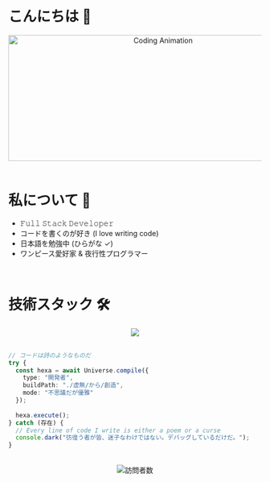 # こんにちは 👋 

<div align="center">
<img height="250" width="600" alt="Coding Animation" align="center" src="https://media.giphy.com/media/13HgwGsXF0aiGY/giphy.gif">
</div>

</br>

# 私について 💬

- 𝙵𝚞𝚕𝚕 𝚂𝚝𝚊𝚌𝚔 𝙳𝚎𝚟𝚎𝚕𝚘𝚙𝚎𝚛 
- コードを書くのが好き (I love writing code)
- 日本語を勉強中 (ひらがな ✓)
- ワンピース愛好家 & 夜行性プログラマー

</br>

# 技術スタック 🛠

<div align="center">
  <a href="https://skillicons.dev">
    <img src="https://skillicons.dev/icons?i=ts,react,nextjs,nodejs,nestjs,mongodb,tailwind,python,cpp&theme=dark&perline=3" />
  </a>
</div>

</br>

```typescript
// コードは詩のようなものだ
try {
  const hexa = await Universe.compile({
    type: "開発者",
    buildPath: "./虚無/から/創造",
    mode: "不思議だが優雅"
  });
  
  hexa.execute();
} catch (存在) {
  // Every line of code I write is either a poem or a curse
  console.dark("彷徨う者が皆、迷子なわけではない。デバッグしているだけだ。");
}
```

</br>

<div align="center">
  <img src="https://komarev.com/ghpvc/?username=heyhexadecimal&style=flat-square&color=6366f1" alt="訪問者数" />
</div>

<!--
呪文を唱えるようにコミットを書く
-->
